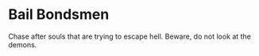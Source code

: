 # Bail Bondsmen
 Chase after souls that are trying to escape hell. Beware, do not look at the demons.

